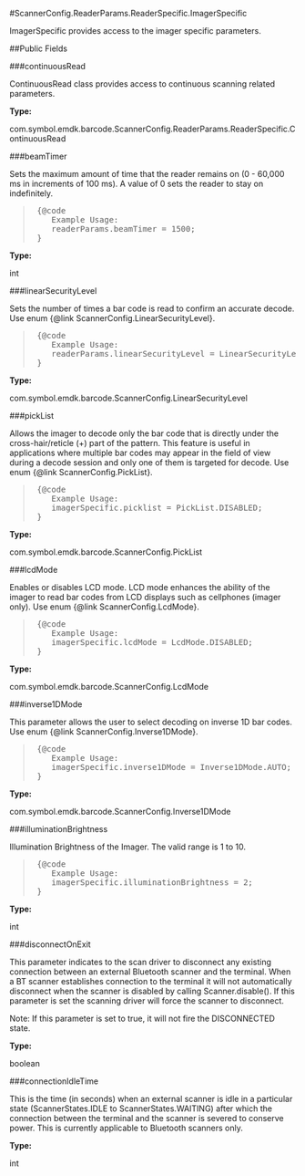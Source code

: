 #ScannerConfig.ReaderParams.ReaderSpecific.ImagerSpecific

ImagerSpecific provides access to the imager specific parameters.



##Public Fields

###continuousRead

ContinuousRead class provides access to continuous scanning related parameters.

**Type:**

com.symbol.emdk.barcode.ScannerConfig.ReaderParams.ReaderSpecific.ContinuousRead

###beamTimer

Sets the maximum amount of time that the reader remains on (0 - 60,000 ms in increments of 100 ms). 
 A value of 0 sets the reader to stay on indefinitely.
 
 <p><blockquote><pre>
 {@code
 	Example Usage:
 	readerParams.beamTimer = 1500;
 }</pre></blockquote>

**Type:**

int

###linearSecurityLevel

Sets the number of times a bar code is read to confirm an accurate decode.
 Use enum {@link ScannerConfig.LinearSecurityLevel}.
 
 <p><blockquote><pre>
 {@code
 	Example Usage:
 	readerParams.linearSecurityLevel = LinearSecurityLevel.ALL_THRICE;
 }</pre></blockquote>

**Type:**

com.symbol.emdk.barcode.ScannerConfig.LinearSecurityLevel

###pickList

Allows the imager to decode only the bar code that is directly under the cross-hair/reticle (+) part of the pattern. 
 This feature is useful in applications where multiple bar codes may appear in the field of view during a decode session and 
 only one of them is targeted for decode.
 Use enum {@link ScannerConfig.PickList}.
 
 <p><blockquote><pre>
 {@code
 	Example Usage:
 	imagerSpecific.picklist = PickList.DISABLED;
 }</pre></blockquote>

**Type:**

com.symbol.emdk.barcode.ScannerConfig.PickList

###lcdMode

Enables or disables LCD mode. 
 LCD mode enhances the ability of the imager to read bar codes from LCD displays such as cellphones (imager only).
 Use enum {@link ScannerConfig.LcdMode}.
 
 <p><blockquote><pre>
 {@code
 	Example Usage:
 	imagerSpecific.lcdMode = LcdMode.DISABLED;
 }</pre></blockquote>

**Type:**

com.symbol.emdk.barcode.ScannerConfig.LcdMode

###inverse1DMode

This parameter allows the user to select decoding on inverse 1D bar codes.
 Use enum {@link ScannerConfig.Inverse1DMode}.
 
 <p><blockquote><pre>
 {@code
 	Example Usage:
 	imagerSpecific.inverse1DMode = Inverse1DMode.AUTO;
 }</pre></blockquote>

**Type:**

com.symbol.emdk.barcode.ScannerConfig.Inverse1DMode

###illuminationBrightness

Illumination Brightness of the Imager. The valid range is 1 to 10.
 
 <p><blockquote><pre>
 {@code
 	Example Usage:
 	imagerSpecific.illuminationBrightness = 2;
 }</pre></blockquote>

**Type:**

int

###disconnectOnExit

This parameter indicates to the scan driver to disconnect any existing connection between an 
 external Bluetooth scanner and the terminal. When a BT scanner establishes connection to the terminal 
 it will not automatically disconnect when the scanner is disabled by calling Scanner.disable(). 
 If this parameter is set the scanning driver will force the scanner to disconnect.
 
 Note: If this parameter is set to true, it will not fire the DISCONNECTED state.

**Type:**

boolean

###connectionIdleTime

This is the time (in seconds) when an external scanner is idle in a particular state (ScannerStates.IDLE to 
 ScannerStates.WAITING) after which the connection between the terminal and the scanner is severed to conserve
 power. This is currently applicable to Bluetooth scanners only.

**Type:**

int

